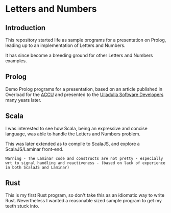 # Letters and Numbers

## Introduction

This repository started life as sample programs for a presentation on Prolog, leading up to an implementation of Letters and Numbers.

It has since become a breeding ground for other Letters and Numbers examples.

## Prolog

Demo Prolog programs for a presentation, based on an article published in Overload for the [ACCU](https://members.accu.org/index.php) and
presented to the [Ulladulla Software Developers](https://nigel-eke.com/ulladulla-software-developers) many years later.

## Scala

I was interested to see how Scala, being an expressive and concise language, was able to handle the Letters and Numbers problem.

This was later extended as to compile to ScalaJS, and explore a ScalaJS/Laminar front-end. 

```
Warning - The Laminar code and constructs are not pretty - especially wrt to signal handling and reactiveness - (based on lack of experience in both ScalaJS and Laminar)
```

## Rust

This is my first Rust program, so don't take this as an idiomatic way to write Rust. Nevertheless I wanted a reasonable sized sample program to get my teeth stuck into.
